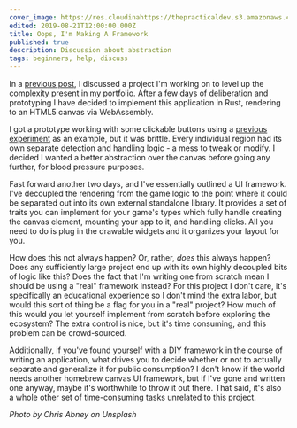 ```yaml
---
cover_image: https://res.cloudinahttps://thepracticaldev.s3.amazonaws.com/i/lk886f5xd4t64pa2cw9i.jpg
edited: 2019-08-21T12:00:00.000Z
title: Oops, I'm Making A Framework
published: true
description: Discussion about abstraction
tags: beginners, help, discuss
---
```

In a [previous post](https://dev.to/deciduously/towards-complexity-341i), I discussed a project I'm working on to level up the complexity present in my portfolio.  After a few days of deliberation and prototyping I have decided to implement this application in Rust, rendering to an HTML5 canvas via WebAssembly.

I got a prototype working with some clickable buttons using a [previous experiment](https://github.com/deciduously/dots) as an example, but it was brittle.  Every individual region had its own separate detection and handling logic - a mess to tweak or modify.  I decided I wanted a better abstraction over the canvas before going any further, for blood pressure purposes.

Fast forward another two days, and I've essentially outlined a UI framework.  I've decoupled the rendering from the game logic to the point where it could be separated out into its own external standalone library.   It provides a set of traits you can implement for your game's types which fully handle creating the canvas element, mounting your app to it, and handling clicks.  All you need to do is plug in the drawable widgets and it organizes your layout for you.

How does this not always happen?  Or, rather, *does* this always happen?  Does any sufficiently large project end up with its own highly decoupled bits of logic like this?  Does the fact that I'm writing one from scratch mean I should be using a "real" framework instead?  For this project I don't care, it's specifically an educational experience so I don't mind the extra labor, but would this sort of thing be a flag for you in a "real" project?  How much of this would you let yourself implement from scratch before exploring the ecosystem?  The extra control is nice, but it's time consuming, and this problem can be crowd-sourced.

Additionally, if you've found yourself with a DIY framework in the course of writing an application, what drives you to decide whether or not to actually separate and generalize it for public consumption?  I don't know if the world needs another homebrew canvas UI framework, but if I've gone and written one anyway, maybe it's worthwhile to throw it out there.  That said, it's also a whole other set of time-consuming tasks unrelated to this project.

*Photo by Chris Abney on Unsplash*

